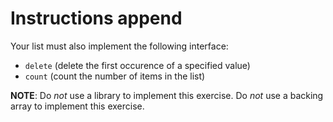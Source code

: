 # Instructions append

Your list must also implement the following interface:

- `delete` (delete the first occurence of a specified value)
- `count` (count the number of items in the list)

**NOTE**: Do _not_ use a library to implement this exercise. Do _not_ use a backing array to implement this exercise.
